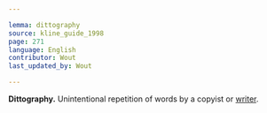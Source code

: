 ```yaml
---

lemma: dittography
source: kline_guide_1998
page: 271
language: English
contributor: Wout
last_updated_by: Wout

---
```


**Dittography.** Unintentional repetition of words by a copyist or [writer](writer.html).
